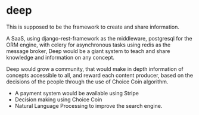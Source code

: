 # deep
This is supposed to be the framework to create and share information.

A SaaS, using django-rest-framework as the middleware, postgresql for the ORM engine, with celery for asynchronous tasks using redis as the message broker, Deep would be a giant system to teach and share knowledge and information on any concept.

Deep would grow a community, that would make in depth information of concepts accessible to all, and reward each content producer, based on the decisions of the people through the use of Choice Coin algorithm.

- A payment system would be available using Stripe
- Decision making using Choice Coin
- Natural Language Processing to improve the search engine.
